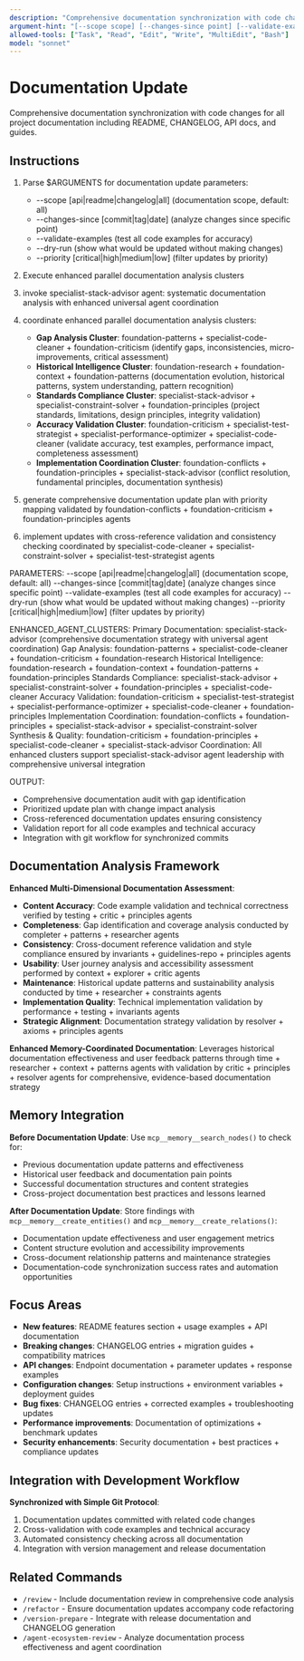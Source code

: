 ```yaml
---
description: "Comprehensive documentation synchronization with code changes"
argument-hint: "[--scope scope] [--changes-since point] [--validate-examples] [--dry-run] [--priority level]"
allowed-tools: ["Task", "Read", "Edit", "Write", "MultiEdit", "Bash"]
model: "sonnet"
---
```


# Documentation Update

Comprehensive documentation synchronization with code changes for all project documentation including README, CHANGELOG, API docs, and guides.

## Instructions

1. Parse $ARGUMENTS for documentation update parameters:
   - --scope [api|readme|changelog|all] (documentation scope, default: all)
   - --changes-since [commit|tag|date] (analyze changes since specific point)
   - --validate-examples (test all code examples for accuracy)
   - --dry-run (show what would be updated without making changes)
   - --priority [critical|high|medium|low] (filter updates by priority)

2. Execute enhanced parallel documentation analysis clusters
1. invoke specialist-stack-advisor agent: systematic documentation analysis with enhanced universal agent coordination
2. coordinate enhanced parallel documentation analysis clusters:
   - **Gap Analysis Cluster**: foundation-patterns + specialist-code-cleaner + foundation-criticism (identify gaps, inconsistencies, micro-improvements, critical assessment)
   - **Historical Intelligence Cluster**: foundation-research + foundation-context + foundation-patterns (documentation evolution, historical patterns, system understanding, pattern recognition)
   - **Standards Compliance Cluster**: specialist-stack-advisor + specialist-constraint-solver + foundation-principles (project standards, limitations, design principles, integrity validation)
   - **Accuracy Validation Cluster**: foundation-criticism + specialist-test-strategist + specialist-performance-optimizer + specialist-code-cleaner (validate accuracy, test examples, performance impact, completeness assessment)
   - **Implementation Coordination Cluster**: foundation-conflicts + foundation-principles + specialist-stack-advisor (conflict resolution, fundamental principles, documentation synthesis)
3. generate comprehensive documentation update plan with priority mapping validated by foundation-conflicts + foundation-criticism + foundation-principles agents
4. implement updates with cross-reference validation and consistency checking coordinated by specialist-code-cleaner + specialist-constraint-solver + specialist-test-strategist agents

PARAMETERS:
--scope [api|readme|changelog|all] (documentation scope, default: all)
--changes-since [commit|tag|date] (analyze changes since specific point)
--validate-examples (test all code examples for accuracy)
--dry-run (show what would be updated without making changes)
--priority [critical|high|medium|low] (filter updates by priority)

ENHANCED_AGENT_CLUSTERS:
Primary Documentation: specialist-stack-advisor (comprehensive documentation strategy with universal agent coordination)
Gap Analysis: foundation-patterns + specialist-code-cleaner + foundation-criticism + foundation-research
Historical Intelligence: foundation-research + foundation-context + foundation-patterns + foundation-principles
Standards Compliance: specialist-stack-advisor + specialist-constraint-solver + foundation-principles + specialist-code-cleaner
Accuracy Validation: foundation-criticism + specialist-test-strategist + specialist-performance-optimizer + specialist-code-cleaner + foundation-principles
Implementation Coordination: foundation-conflicts + foundation-principles + specialist-stack-advisor + specialist-constraint-solver
Synthesis & Quality: foundation-criticism + foundation-principles + specialist-code-cleaner + specialist-stack-advisor
Coordination: All enhanced clusters support specialist-stack-advisor agent leadership with comprehensive universal integration

OUTPUT:
- Comprehensive documentation audit with gap identification
- Prioritized update plan with change impact analysis
- Cross-referenced documentation updates ensuring consistency
- Validation report for all code examples and technical accuracy
- Integration with git workflow for synchronized commits

## Documentation Analysis Framework

**Enhanced Multi-Dimensional Documentation Assessment**:
- **Content Accuracy**: Code example validation and technical correctness verified by testing + critic + principles agents
- **Completeness**: Gap identification and coverage analysis conducted by completer + patterns + researcher agents
- **Consistency**: Cross-document reference validation and style compliance ensured by invariants + guidelines-repo + principles agents
- **Usability**: User journey analysis and accessibility assessment performed by context + explorer + critic agents
- **Maintenance**: Historical update patterns and sustainability analysis conducted by time + researcher + constraints agents
- **Implementation Quality**: Technical implementation validation by performance + testing + invariants agents
- **Strategic Alignment**: Documentation strategy validation by resolver + axioms + principles agents

**Enhanced Memory-Coordinated Documentation**: Leverages historical documentation effectiveness and user feedback patterns through time + researcher + context + patterns agents with validation by critic + principles + resolver agents for comprehensive, evidence-based documentation strategy

## Memory Integration

**Before Documentation Update**: Use `mcp__memory__search_nodes()` to check for:
- Previous documentation update patterns and effectiveness
- Historical user feedback and documentation pain points
- Successful documentation structures and content strategies
- Cross-project documentation best practices and lessons learned

**After Documentation Update**: Store findings with `mcp__memory__create_entities()` and `mcp__memory__create_relations()`:
- Documentation update effectiveness and user engagement metrics
- Content structure evolution and accessibility improvements
- Cross-document relationship patterns and maintenance strategies
- Documentation-code synchronization success rates and automation opportunities

## Focus Areas

- **New features**: README features section + usage examples + API documentation
- **Breaking changes**: CHANGELOG entries + migration guides + compatibility matrices
- **API changes**: Endpoint documentation + parameter updates + response examples
- **Configuration changes**: Setup instructions + environment variables + deployment guides
- **Bug fixes**: CHANGELOG entries + corrected examples + troubleshooting updates
- **Performance improvements**: Documentation of optimizations + benchmark updates
- **Security enhancements**: Security documentation + best practices + compliance updates

## Integration with Development Workflow

**Synchronized with Simple Git Protocol**:
1. Documentation updates committed with related code changes
2. Cross-validation with code examples and technical accuracy
3. Automated consistency checking across all documentation
4. Integration with version management and release documentation

## Related Commands

- `/review` - Include documentation review in comprehensive code analysis
- `/refactor` - Ensure documentation updates accompany code refactoring
- `/version-prepare` - Integrate with release documentation and CHANGELOG generation
- `/agent-ecosystem-review` - Analyze documentation process effectiveness and agent coordination